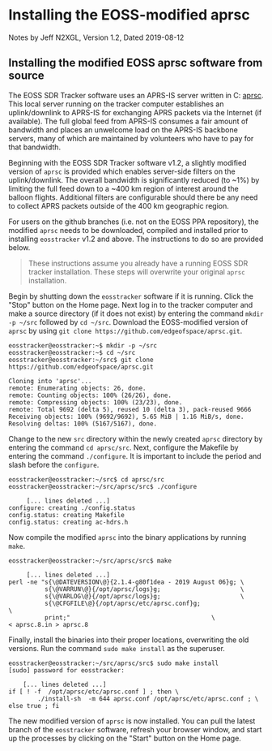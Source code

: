 # Installing the EOSS-modified aprsc

Notes by Jeff N2XGL,
Version 1.2, Dated 2019-08-12

## Installing the modified EOSS aprsc software from source

The EOSS SDR Tracker software uses an APRS-IS server written in C:
[aprsc](http://he.fi/aprsc/).  This local server running on the tracker
computer establishes an uplink/downlink to APRS-IS for exchanging APRS packets
via the Internet (if available).  The full global feed from APRS-IS consumes
a fair amount of bandwidth and places an unwelcome load on the APRS-IS backbone
servers, many of which are maintained by volunteers who have to pay for
that bandwidth.

Beginning with the EOSS SDR Tracker software v1.2, a slightly modified version
of `aprsc` is provided which enables server-side filters on the uplink/downlink.
The overall bandwidth is significantly reduced (to ~1%) by limiting
the full feed down to a ~400 km region of interest around the balloon flights.
Additional filters are configurable should there be any need to collect APRS
packets outside of the 400 km geographic region.

For users on the github branches (i.e. not on the EOSS PPA repository),
the modified `aprsc` needs to be downloaded, compiled and installed prior to
installing `eosstracker` v1.2 and above.  The instructions to do so are
provided below.

> These instructions assume you already have a running EOSS SDR tracker
> installation. These steps will overwrite your original `aprsc` installation.  

Begin by shutting down the `eosstracker` software if it is running.  Click the
"Stop" button on the Home page.  Next log in to the tracker computer and
make a source directory (if it does not exist) by entering the command
`mkdir -p ~/src` followed by `cd ~/src`.  Download the EOSS-modified version
of `aprsc` by using `git clone https://github.com/edgeofspace/aprsc.git`.  

```
eosstracker@eosstracker:~$ mkdir -p ~/src
eosstracker@eosstracker:~$ cd ~/src
eosstracker@eosstracker:~/src$ git clone https://github.com/edgeofspace/aprsc.git

Cloning into 'aprsc'...
remote: Enumerating objects: 26, done.
remote: Counting objects: 100% (26/26), done.
remote: Compressing objects: 100% (23/23), done.
remote: Total 9692 (delta 5), reused 10 (delta 3), pack-reused 9666
Receiving objects: 100% (9692/9692), 5.65 MiB | 1.16 MiB/s, done.
Resolving deltas: 100% (5167/5167), done.
```
Change to the new `src` directory within the newly created `aprsc` directory by
entering the command `cd aprsc/src`.  Next, configure the Makefile by entering
the command `./configure`.  It is important to include the period and slash
before the `configure`.
```
eosstracker@eosstracker:~/src$ cd aprsc/src
eosstracker@eosstracker:~/src/aprsc/src$ ./configure

     [... lines deleted ...]
configure: creating ./config.status
config.status: creating Makefile
config.status: creating ac-hdrs.h
```
Now compile the modified `aprsc` into the binary applications by running `make`.
```
eosstracker@eosstracker:~/src/aprsc/src$ make

     [... lines deleted ...]
perl -ne "s{\@DATEVERSION\@}{2.1.4-g80f1dea - 2019 August 06}g; \
          s{\@VARRUN\@}{/opt/aprsc/logs}g;                      \
          s{\@VARLOG\@}{/opt/aprsc/logs}g;                      \
          s{\@CFGFILE\@}{/opt/aprsc/etc/aprsc.conf}g;                   \
          print;"                                       \
< aprsc.8.in > aprsc.8
```
Finally, install the binaries into their proper locations, overwriting the
old versions.  Run the command `sudo make install` as the superuser.
```
eosstracker@eosstracker:~/src/aprsc/src$ sudo make install
[sudo] password for eosstracker:

    [... lines deleted ...]
if [ ! -f  /opt/aprsc/etc/aprsc.conf ] ; then \
        ./install-sh  -m 644 aprsc.conf /opt/aprsc/etc/aprsc.conf ; \
else true ; fi
```
The new modified version of `aprsc` is now installed.  You can pull the latest
branch of the `eosstracker` software, refresh your browser window, and
start up the processes by clicking on the "Start" button on the Home page.
